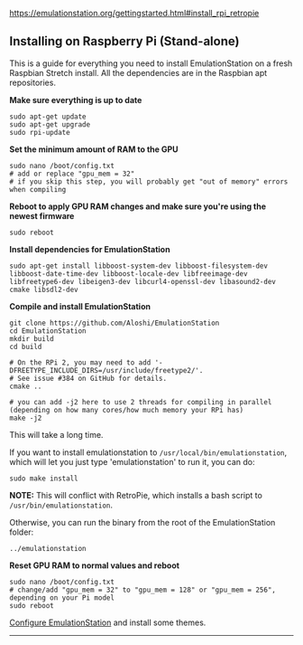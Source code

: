 https://emulationstation.org/gettingstarted.html#install_rpi_retropie

## Installing on Raspberry Pi (Stand-alone)

This is a guide for everything you need to install EmulationStation on a fresh Raspbian Stretch install. All the dependencies are in the Raspbian apt repositories.

  

**Make sure everything is up to date**

```
sudo apt-get update
sudo apt-get upgrade
sudo rpi-update

```

  

**Set the minimum amount of RAM to the GPU**

```
sudo nano /boot/config.txt
# add or replace "gpu_mem = 32"
# if you skip this step, you will probably get "out of memory" errors when compiling
```

  

**Reboot to apply GPU RAM changes and make sure you're using the newest firmware**

```
sudo reboot
```

  

**Install dependencies for EmulationStation**

```
sudo apt-get install libboost-system-dev libboost-filesystem-dev libboost-date-time-dev libboost-locale-dev libfreeimage-dev libfreetype6-dev libeigen3-dev libcurl4-openssl-dev libasound2-dev cmake libsdl2-dev

```

  

**Compile and install EmulationStation**

```
git clone https://github.com/Aloshi/EmulationStation
cd EmulationStation
mkdir build
cd build

# On the RPi 2, you may need to add '-DFREETYPE_INCLUDE_DIRS=/usr/include/freetype2/'.
# See issue #384 on GitHub for details.
cmake ..

# you can add -j2 here to use 2 threads for compiling in parallel (depending on how many cores/how much memory your RPi has)
make -j2
```

This will take a long time.

  

If you want to install emulationstation to  `/usr/local/bin/emulationstation`, which will let you just type 'emulationstation' to run it, you can do:

```
sudo make install
```

**NOTE:**  This will conflict with RetroPie, which installs a bash script to  `/usr/bin/emulationstation`.

  

Otherwise, you can run the binary from the root of the EmulationStation folder:

```
../emulationstation
```

  

**Reset GPU RAM to normal values and reboot**

```
sudo nano /boot/config.txt
# change/add "gpu_mem = 32" to "gpu_mem = 128" or "gpu_mem = 256", depending on your Pi model
sudo reboot
```

  

[Configure EmulationStation](https://emulationstation.org/gettingstarted.html#config)  and install some themes.

----------